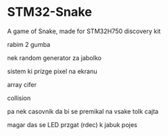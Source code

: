 # STM32-Snake
A game of Snake, made for STM32H750 discovery kit



rabim 2 gumba

nek random generator za jabolko

sistem ki prizge pixel na ekranu

array cifer 

collision 

pa nek casovnik da bi se premikal na vsake tolk cajta

magar das se LED przgat (rdec) k jabuk pojes